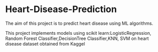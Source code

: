 # Heart-Disease-Prediction

The aim of this project is to predict heart disease using ML algorithms.

This project implements models using scikit learn:LogisticRegression, Random Forest Classifier,DecisionTree Classifier,KNN, SVM on heart disease dataset obtained from Kaggel
